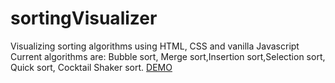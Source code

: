 # sortingVisualizer
Visualizing sorting algorithms using HTML, CSS and vanilla Javascript
Current algorithms are:
Bubble sort, Merge sort,Insertion sort,Selection sort, Quick sort, Cocktail Shaker sort.
[DEMO](https://dee-aytac.github.io/sortingVisualizer/)
